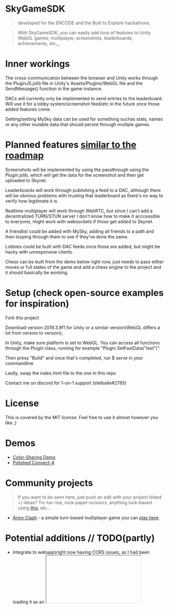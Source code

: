 # SkyGameSDK
> developed for the ENCODE and the Built to Explore hackathons.

> With SkyGameSDK, you can easily add tons of features to Unity WebGL games; multiplayer, screenshots, leaderboards, achievements, etc,,,

# Inner workings
The cross-communication between the browser and Unity works through the PluginJS.jslib file in Unity's Assets/Plugins/WebGL file and the SendMessage() function in the game instance.

DACs will currently only be implemented to send entries to the leaderboard. Will use it for a lobby system/screenshot feed/etc in the future once those added features come.

Getting/setting MySky data can be used for something suchas stats, names or any other mutable data that should persist through multiple games.

# Planned features [similar to the roadmap](https://github.com/figurestudios/SkyGameSDK/wiki/Roadmap)
Screenshots will be implemented by using the passthrough using the Plugin.jslib, which will get the data for the screenshot and then get uploaded to Skynet.

Leaderboards will work through publishing a feed to a DAC, although there will be obvious problems with trusting that leaderboard as there's no way to verify how legitimate it is.

Realtime multiplayer will work through WebRTC, but since I can't add a decentralized TURN/STUN server I don't know how to make it acccessible to everyone, might work with websockets if those get added to Skynet.

A friendlist could be added with MySky, adding all friends to a path and then looping through them to see if they've done the same.

Lobbies could be built with DAC feeds once those are added, but might be hacky with unresponsive clients.

Chess can be built from the demo below right now, just needs to pass either moves or full states of the game and add a chess engine to the project and it should basically be working.

# Setup (check open-source examples for inspiration)
Fork this project

Download version 2019.3.9f1 for Unity or a similar version(WebGL differs a lot from version to version);

In Unity, make sure platform is set to WebGL. You can access all functions through the Plugin class, running for example "Plugin.SetFastData("test")".

Then press "Build" and once that's completed, run $ serve in your commandline

Lastly, swap the index.html file to the one in this repo

Contact me on discord for 1-on-1 support (stelballe#2785)

# License
This is covered by the MIT license. Feel free to use it almost however you like ;)

# Demos
* [Color-Sharing Demo](https://abughadiyah.hns.siasky.net/)
* [Polished Connect-4](https://skorn.hns.siasky.net/)

# Community projects
> If you want to be seen here, just push an edit with your project linked =) Ideas? Tic-tac-toe, rock-paper-scissors, anything luck-based using [this](https://entropybeacon.hns.siasky.net/), etc...
* [Army Clash](https://github.com/mikopeck/ArmyClash) - a simple turn-based multiplayer game you can [play here](https://000fgnr66ahnc7suut3u4ulg125elh9h7q1kftotkq2pkufcpnmo9b0.siasky.net/).

# Potential additions // TODO(partly)
* Integrate to webapp(right now having CORS issues, as I had been loading it as an <iframe>) [develop branch](https://github.com/figurestudios/SkyGameSDK/tree/develop)
* Real-time connections(might require websockets, as not everyone can connect with P2P without TURN/STUN servers)
* Screenshots (possible in Unity, and can then communicate to the browser with the WebGLPluginJS library)
* Lobbies(done via mysky, host whitelists friends, friends posts publickey to skydb,,,)
* Extrapolation parameters in networking to simulate sync? (inclusion of time on send)
* Make it work as a .js import to .html & .ts
* [Roadmap](https://github.com/figurestudios/SkyGameSDK/wiki/Roadmap)

# Special Thanks <3
> Thanks to ChrisChrisChris#7003 for helping me for massively with the develop branch and further motivating me with this project
> 
> Thanks to Froggy#3210 for being the first person to use SkyGameSDK
> 
> Thanks to redsolver#0372 for helping me pitch ideas & make use of the registry
> 
> Thanks to dghelm#8125 and pjbrone#3584 for helping me with their API
> 
> Thanks to everyone else who's helped me & given suggestions

